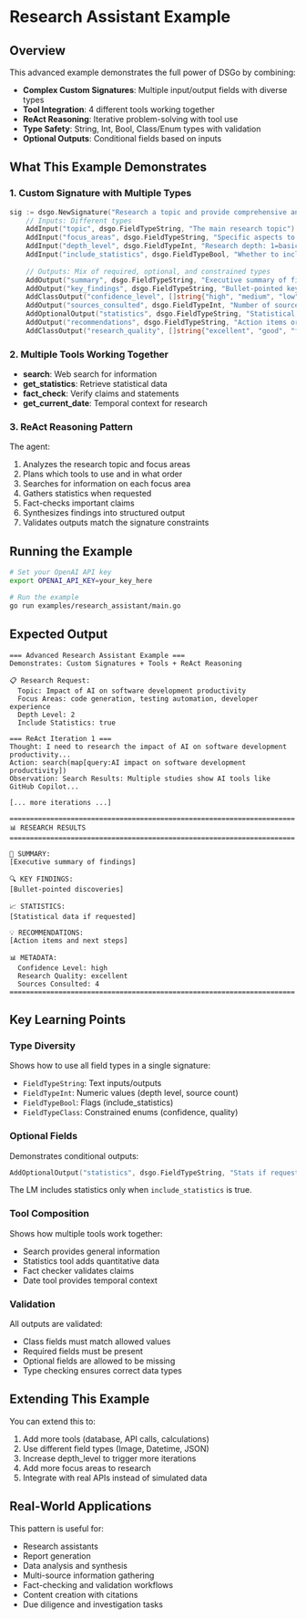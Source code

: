 # Research Assistant Example

## Overview

This advanced example demonstrates the full power of DSGo by combining:

- **Complex Custom Signatures**: Multiple input/output fields with diverse types
- **Tool Integration**: 4 different tools working together
- **ReAct Reasoning**: Iterative problem-solving with tool use
- **Type Safety**: String, Int, Bool, Class/Enum types with validation
- **Optional Outputs**: Conditional fields based on inputs

## What This Example Demonstrates

### 1. Custom Signature with Multiple Types

```go
sig := dsgo.NewSignature("Research a topic and provide comprehensive analysis").
    // Inputs: Different types
    AddInput("topic", dsgo.FieldTypeString, "The main research topic").
    AddInput("focus_areas", dsgo.FieldTypeString, "Specific aspects to focus on").
    AddInput("depth_level", dsgo.FieldTypeInt, "Research depth: 1=basic, 2=intermediate, 3=deep").
    AddInput("include_statistics", dsgo.FieldTypeBool, "Whether to include statistical data").
    
    // Outputs: Mix of required, optional, and constrained types
    AddOutput("summary", dsgo.FieldTypeString, "Executive summary of findings").
    AddOutput("key_findings", dsgo.FieldTypeString, "Bullet-pointed key discoveries").
    AddClassOutput("confidence_level", []string{"high", "medium", "low"}, "Confidence in research").
    AddOutput("sources_consulted", dsgo.FieldTypeInt, "Number of sources checked").
    AddOptionalOutput("statistics", dsgo.FieldTypeString, "Statistical data if requested").
    AddOutput("recommendations", dsgo.FieldTypeString, "Action items or next steps").
    AddClassOutput("research_quality", []string{"excellent", "good", "fair", "limited"}, "Quality assessment")
```

### 2. Multiple Tools Working Together

- **search**: Web search for information
- **get_statistics**: Retrieve statistical data
- **fact_check**: Verify claims and statements
- **get_current_date**: Temporal context for research

### 3. ReAct Reasoning Pattern

The agent:
1. Analyzes the research topic and focus areas
2. Plans which tools to use and in what order
3. Searches for information on each focus area
4. Gathers statistics when requested
5. Fact-checks important claims
6. Synthesizes findings into structured output
7. Validates outputs match the signature constraints

## Running the Example

```bash
# Set your OpenAI API key
export OPENAI_API_KEY=your_key_here

# Run the example
go run examples/research_assistant/main.go
```

## Expected Output

```
=== Advanced Research Assistant Example ===
Demonstrates: Custom Signatures + Tools + ReAct Reasoning

📋 Research Request:
  Topic: Impact of AI on software development productivity
  Focus Areas: code generation, testing automation, developer experience
  Depth Level: 2
  Include Statistics: true

=== ReAct Iteration 1 ===
Thought: I need to research the impact of AI on software development productivity...
Action: search(map[query:AI impact on software development productivity])
Observation: Search Results: Multiple studies show AI tools like GitHub Copilot...

[... more iterations ...]

======================================================================
📊 RESEARCH RESULTS
======================================================================

📝 SUMMARY:
[Executive summary of findings]

🔍 KEY FINDINGS:
[Bullet-pointed discoveries]

📈 STATISTICS:
[Statistical data if requested]

💡 RECOMMENDATIONS:
[Action items and next steps]

📊 METADATA:
  Confidence Level: high
  Research Quality: excellent
  Sources Consulted: 4
======================================================================
```

## Key Learning Points

### Type Diversity
Shows how to use all field types in a single signature:
- `FieldTypeString`: Text inputs/outputs
- `FieldTypeInt`: Numeric values (depth level, source count)
- `FieldTypeBool`: Flags (include_statistics)
- `FieldTypeClass`: Constrained enums (confidence, quality)

### Optional Fields
Demonstrates conditional outputs:
```go
AddOptionalOutput("statistics", dsgo.FieldTypeString, "Stats if requested")
```
The LM includes statistics only when `include_statistics` is true.

### Tool Composition
Shows how multiple tools work together:
- Search provides general information
- Statistics tool adds quantitative data
- Fact checker validates claims
- Date tool provides temporal context

### Validation
All outputs are validated:
- Class fields must match allowed values
- Required fields must be present
- Optional fields are allowed to be missing
- Type checking ensures correct data types

## Extending This Example

You can extend this to:
1. Add more tools (database, API calls, calculations)
2. Use different field types (Image, Datetime, JSON)
3. Increase depth_level to trigger more iterations
4. Add more focus areas to research
5. Integrate with real APIs instead of simulated data

## Real-World Applications

This pattern is useful for:
- Research assistants
- Report generation
- Data analysis and synthesis
- Multi-source information gathering
- Fact-checking and validation workflows
- Content creation with citations
- Due diligence and investigation tasks
